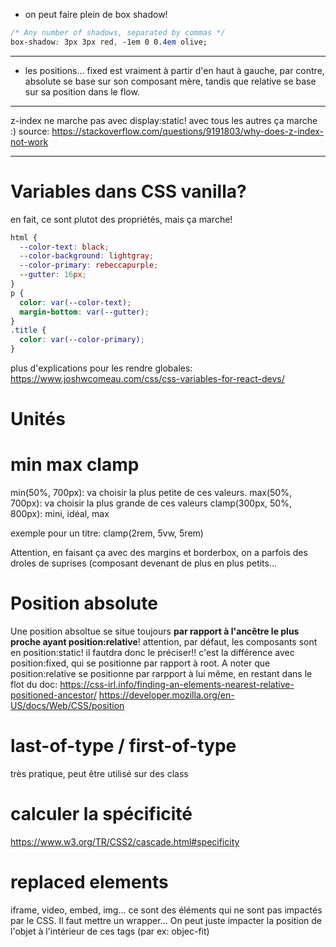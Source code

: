 - on peut faire plein de box shadow!

```css
/* Any number of shadows, separated by commas */
box-shadow: 3px 3px red, -1em 0 0.4em olive;
```

---

- les positions... fixed est vraiment à partir d'en haut à gauche, par contre, absolute se base sur son composant mère, tandis que relative se base sur sa position dans le flow.

---
z-index ne marche pas avec display:static! avec tous les autres ça marche :) 
source: https://stackoverflow.com/questions/9191803/why-does-z-index-not-work

---
# Variables dans CSS vanilla?

en fait, ce sont plutot des propriétés, mais ça marche!
```css
html {
  --color-text: black;
  --color-background: lightgray;
  --color-primary: rebeccapurple;
  --gutter: 16px;
}
p {
  color: var(--color-text);
  margin-bottom: var(--gutter);
}
.title {
  color: var(--color-primary);
}
```

plus d'explications pour les rendre globales: 
https://www.joshwcomeau.com/css/css-variables-for-react-devs/


# Unités

# min max clamp

min(50%, 700px): va choisir la plus petite de ces valeurs. 
max(50%, 700px): va choisir la plus grande de ces valeurs
clamp(300px, 50%, 800px): mini, idéal, max

exemple pour un titre: clamp(2rem, 5vw, 5rem)

Attention, en faisant ça avec des margins et borderbox, on a parfois des droles de suprises (composant devenant de plus en plus petits... 

# Position absolute

Une position absoltue se situe toujours **par rapport à l'ancêtre le plus proche ayant position:relative**!
attention, par défaut, les composants sont en position:static! il fautdra donc le préciser!! c'est la différence avec position:fixed, qui se positionne par rapport à root.
A noter que position:relative se positionne par rarpport  à lui même, en restant dans le flot du doc: 
https://css-irl.info/finding-an-elements-nearest-relative-positioned-ancestor/
https://developer.mozilla.org/en-US/docs/Web/CSS/position

# last-of-type / first-of-type

très pratique, peut être utilisé sur des class

# calculer la spécificité

https://www.w3.org/TR/CSS2/cascade.html#specificity

# replaced elements
iframe, video, embed, img... ce sont des éléments qui ne sont pas impactés par le CSS. Il faut mettre un wrapper... 
On peut juste impacter la position de l'objet à l'intérieur de ces tags (par ex: objec-fit) 
